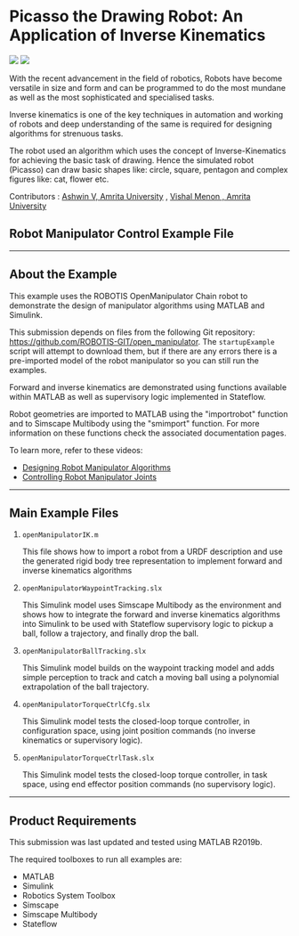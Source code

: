 # Picasso the Drawing Robot: An Application of Inverse Kinematics 
[![](https://img.shields.io/badge/MATLAB-Ver.2019-red)](https://www.mathworks.com/products/matlab.html) [![](https://img.shields.io/badge/C%2B%2B-Cpp-blue)](https://isocpp.org/)

With the recent advancement in the field of robotics, Robots have become versatile in size and form and can be programmed to do the most mundane as well as the most sophisticated and specialised tasks. 

Inverse kinematics is one of the key techniques in automation and working of robots and deep understanding of the same is required for designing algorithms for strenuous tasks.

The robot used an algorithm which uses the concept of Inverse-Kinematics for achieving the basic task of drawing. Hence the simulated robot (Picasso) can draw basic shapes like: circle, square, pentagon and complex figures like: cat, flower etc.

Contributors  : [Ashwin V, Amrita University](https://github.com/ashwinn-v) , [Vishal Menon , Amrita University](https://github.com/Caster12) 





## Robot Manipulator Control Example File

------------------------------------------------------------------------------------------

## About the Example

This example uses the ROBOTIS OpenManipulator Chain robot to demonstrate the 
design of manipulator algorithms using MATLAB and Simulink.

This submission depends on files from the following Git repository: https://github.com/ROBOTIS-GIT/open_manipulator. 
The `startupExample` script will attempt to download them, but if there are 
any errors there is a pre-imported model of the robot manipulator so you can 
still run the examples.

Forward and inverse kinematics are demonstrated using functions available 
within MATLAB as well as supervisory logic implemented in Stateflow.

Robot geometries are imported to MATLAB using the "importrobot" function
and to Simscape Multibody using the "smimport" function. For more information
on these functions check the associated documentation pages.

To learn more, refer to these videos:

* [Designing Robot Manipulator Algorithms](https://www.mathworks.com/videos/matlab-and-simulink-robotics-arena-designing-robot-manipulator-algorithms-1515776491590.html)
* [Controlling Robot Manipulator Joints](https://www.mathworks.com/videos/matlab-and-simulink-robotics-arena-controlling-robot-manipulator-joints-1521714030608.html)

------------------------------------------------------------------------------------------

## Main Example Files

1. `openManipulatorIK.m`
    
    This file shows how to import a robot from a URDF description and use
    the generated rigid body tree representation to implement forward and
    inverse kinematics algorithms

2. `openManipulatorWaypointTracking.slx`
    
    This Simulink model uses Simscape Multibody as the environment and shows
    how to integrate the forward and inverse kinematics algorithms into Simulink
    to be used with Stateflow supervisory logic to pickup a ball, follow a
    trajectory, and finally drop the ball.

3. `openManipulatorBallTracking.slx`

    This Simulink model builds on the waypoint tracking model and adds simple
    perception to track and catch a moving ball using a polynomial 
    extrapolation of the ball trajectory.

4. `openManipulatorTorqueCtrlCfg.slx`

    This Simulink model tests the closed-loop torque controller, in configuration 
    space, using joint position commands (no inverse kinematics or supervisory logic).

5. `openManipulatorTorqueCtrlTask.slx`

    This Simulink model tests the closed-loop torque controller, in task 
    space, using end effector position commands (no supervisory logic).

------------------------------------------------------------------------------------------

## Product Requirements

This submission was last updated and tested using MATLAB R2019b. 

The required toolboxes to run all examples are:

* MATLAB
* Simulink
* Robotics System Toolbox
* Simscape
* Simscape Multibody
* Stateflow

